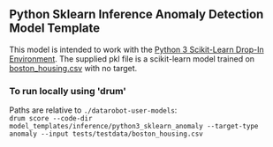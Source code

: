 ## Python Sklearn Inference Anomaly Detection Model Template


This model is intended to work with the [Python 3 Scikit-Learn Drop-In Environment](../../../public_dropin_environments/python3_sklearn/).
The supplied pkl file is a scikit-learn model trained on [boston_housing.csv](../../../tests/testdata/boston_housing.csv)
with no target. 

### To run locally using 'drum'
Paths are relative to `./datarobot-user-models`:   
`drum score --code-dir model_templates/inference/python3_sklearn_anomaly --target-type anomaly --input tests/testdata/boston_housing.csv`
